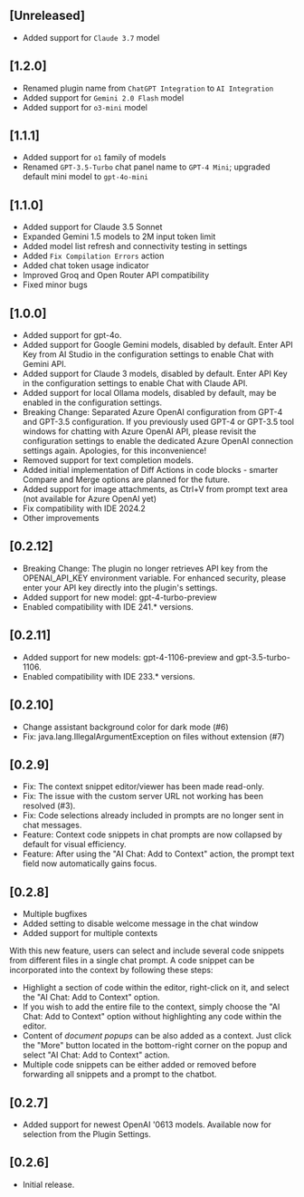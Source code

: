 <!-- Keep a Changelog guide -> https://keepachangelog.com -->

## [Unreleased]
+ Added support for `Claude 3.7` model

## [1.2.0]
+ Renamed plugin name from `ChatGPT Integration` to `AI Integration`
+ Added support for `Gemini 2.0 Flash` model
+ Added support for `o3-mini` model

## [1.1.1]
+ Added support for `o1` family of models
+ Renamed `GPT-3.5-Turbo` chat panel name to `GPT-4 Mini`; upgraded default mini model to `gpt-4o-mini`

## [1.1.0]
+ Added support for Claude 3.5 Sonnet
+ Expanded Gemini 1.5 models to 2M input token limit
+ Added model list refresh and connectivity testing in settings
+ Added `Fix Compilation Errors` action
+ Added chat token usage indicator
+ Improved Groq and Open Router API compatibility
+ Fixed minor bugs

## [1.0.0]
+ Added support for gpt-4o.
+ Added support for Google Gemini models, disabled by default. Enter API Key from AI Studio in the configuration settings to enable Chat with Gemini API.
+ Added support for Claude 3 models, disabled by default. Enter API Key in the configuration settings to enable Chat with Claude API.
+ Added support for local Ollama models, disabled by default, may be enabled in the configuration settings.
+ Breaking Change: Separated Azure OpenAI configuration from GPT-4 and GPT-3.5 configuration. If you previously used GPT-4 or GPT-3.5 tool windows for chatting with Azure OpenAI API, please revisit the configuration settings to enable the dedicated Azure OpenAI connection settings again. Apologies, for this inconvenience!
+ Removed support for text completion models.
+ Added initial implementation of Diff Actions in code blocks - smarter Compare and Merge options are planned for the future.
+ Added support for image attachments, as Ctrl+V from prompt text area (not available for Azure OpenAI yet)
+ Fix compatibility with IDE 2024.2
+ Other improvements

## [0.2.12]
+ Breaking Change: The plugin no longer retrieves API key from the OPENAI_API_KEY environment variable. For enhanced security, please enter your API key directly into the plugin's settings.
+ Added support for new model: gpt-4-turbo-preview
+ Enabled compatibility with IDE 241.* versions.

## [0.2.11]
+ Added support for new models: gpt-4-1106-preview and gpt-3.5-turbo-1106.
+ Enabled compatibility with IDE 233.* versions.

## [0.2.10]
+ Change assistant background color for dark mode (#6)
+ Fix: java.lang.IllegalArgumentException on files without extension (#7)

## [0.2.9]
+ Fix: The context snippet editor/viewer has been made read-only.
+ Fix: The issue with the custom server URL not working has been resolved (#3).
+ Fix: Code selections already included in prompts are no longer sent in chat messages.
+ Feature: Context code snippets in chat prompts are now collapsed by default for visual efficiency.
+ Feature: After using the "AI Chat: Add to Context" action, the prompt text field now automatically gains focus.

## [0.2.8]
+ Multiple bugfixes
+ Added setting to disable welcome message in the chat window
+ Added support for multiple contexts

With this new feature, users can select and include several code snippets from different files in a single chat prompt. A code snippet can be incorporated into the context by following these steps:

- Highlight a section of code within the editor, right-click on it, and select the "AI Chat: Add to Context" option.
- If you wish to add the entire file to the context, simply choose the "AI Chat: Add to Context" option without highlighting any code within the editor.
- Content of _document popups_ can be also added as a context. Just click the "More" button located in the bottom-right corner on the popup and select "AI Chat: Add to Context" action.
- Multiple code snippets can be either added or removed before forwarding all snippets and a prompt to the chatbot.

## [0.2.7]
+ Added support for newest OpenAI '0613 models. Available now for selection from the Plugin Settings.

## [0.2.6]
+ Initial release.
